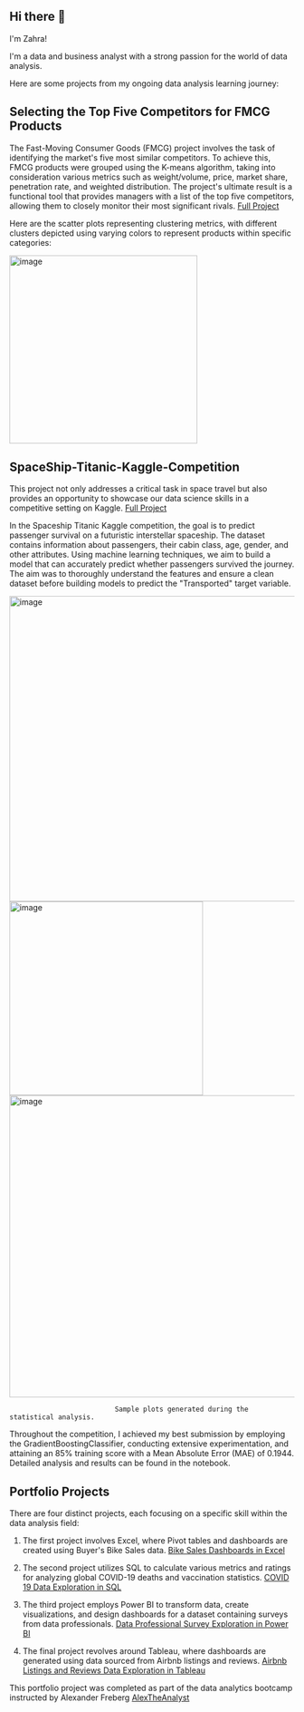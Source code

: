 ## Hi there 👋

I'm Zahra!

I'm a data and business analyst with a strong passion for the world of data analysis.

Here are some projects from my ongoing data analysis learning journey:



## Selecting the Top Five Competitors for FMCG Products

The Fast-Moving Consumer Goods (FMCG) project involves the task of identifying the market's five most similar competitors. To achieve this, FMCG products were grouped using the K-means algorithm, taking into consideration various metrics such as weight/volume, price, market share, penetration rate, and weighted distribution. The project's ultimate result is a functional tool that provides managers with a list of the top five competitors, allowing them to closely monitor their most significant rivals. [Full Project](https://github.com/ZahraAfjehie/FMCG_Project)

Here are the scatter plots representing clustering metrics, with different clusters depicted using varying colors to represent products within specific categories:



<img width="332" alt="image" src="https://github.com/ZahraAfjehie/FMCG_Project/assets/13051084/7316d510-f12d-4479-aff4-35c264fa880d">

## SpaceShip-Titanic-Kaggle-Competition

  This project not only addresses a critical task in space travel but also provides an opportunity to showcase our data science skills in a competitive setting on Kaggle. [Full Project](https://github.com/ZahraAfjehie/SpaceShip-Titanic-Kaggle-Competition/blob/main/Kaggle_Titanic_Last.ipynb)
 
In the Spaceship Titanic Kaggle competition, the goal is to predict passenger survival on a futuristic interstellar spaceship. The dataset contains information about passengers, their cabin class, age, gender, and other attributes. Using machine learning techniques, we aim to build a model that can accurately predict whether passengers survived the journey.
The aim was to thoroughly understand the features and ensure a clean dataset before building models to predict the "Transported" target variable.

<img width="539" alt="image" src="https://github.com/ZahraAfjehie/SpaceShip-Titanic-Kaggle-Competition/assets/13051084/915f9179-9c1e-4693-afc3-39e8b8443ed2">

<img width="342" alt="image" src="https://github.com/ZahraAfjehie/SpaceShip-Titanic-Kaggle-Competition/assets/13051084/81a61001-0299-4d40-9e7a-fdcb00e8c4b1">

<img width="533" alt="image" src="https://github.com/ZahraAfjehie/SpaceShip-Titanic-Kaggle-Competition/assets/13051084/a95e3f75-1d73-41b8-946b-3a59a04546e8">

                              Sample plots generated during the statistical analysis.

Throughout the competition, I achieved my best submission by employing the GradientBoostingClassifier, conducting extensive experimentation, and attaining an 85% training score with a Mean Absolute Error (MAE) of 0.1944. Detailed analysis and results can be found in the notebook.

## Portfolio Projects
There are four distinct projects, each focusing on a specific skill within the data analysis field:

1. The first project involves Excel, where Pivot tables and dashboards are created using Buyer's Bike Sales data. [Bike Sales Dashboards in Excel](https://github.com/ZahraAfjehie/PortfolioProjects/blob/main/Excel%20Project%20Dataset.xlsx)

2. The second project utilizes SQL to calculate various metrics and ratings for analyzing global COVID-19 deaths and vaccination statistics. [COVID 19
Data Exploration in SQL](https://github.com/ZahraAfjehie/PortfolioProjects/blob/main/COVID%20Portfolio%20Project.sql)

3. The third project employs Power BI to transform data, create visualizations, and design dashboards for a dataset containing surveys from data professionals. [Data Professional Survey
Exploration in Power BI](https://github.com/ZahraAfjehie/PortfolioProjects/blob/main/Power%20BI%20-%20Final%20Project.pbix)

4. The final project revolves around Tableau, where dashboards are generated using data sourced from Airbnb listings and reviews. [Airbnb Listings and Reviews Data Exploration in Tableau](https://public.tableau.com/app/profile/zahra4196/viz/AirBnBFullProject_16944577478060/Dashboard1)

This portfolio project was completed as part of the data analytics bootcamp instructed by Alexander Freberg [AlexTheAnalyst](https://www.youtube.com/@AlexTheAnalyst)
